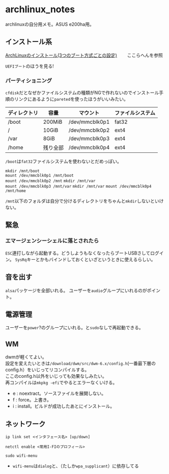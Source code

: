 # archlinux_notes  

archlinuxの自分用メモ。ASUS e200ha用。

## インストール系  

[ArchLinuxのインストール(3つのブート方式ごとの設定)](https://qiita.com/Gen_Arch/items/da296b7cbe5d87abc5a4)　　
ここらへんを参照

`UEFIブート`のほうを見る!

### パーティショニング

`cfdisk`だとなぜかファイルシステムの種類がNGで作れないのでインストール手順のリンクにあるように`pareted`を使ったほうがいいみたい。  

| ディレクトリ | 容量 | マウント | ファイルシステム |
| --- | --- | --- | --- |
| /boot | 200MiB | /dev/mmcblk0p1 | fat32 | 
| / | 10GiB | /dev/mmcblk0p2 | ext4 |
| /var | 8GiB | /dev/mmcblk0p3 | ext4 |
| /home | 残り全部 | /dev/mmcblk0p4 | ext4 |

`/boot`は`fat32`ファイルシステムを使わないとだめっぽい。  

`mkdir /mnt/boot`  
`mount /dev/mmcblk0p1 /mnt/boot`  
`mount /dev/mmcblk0p2 /mnt`
`mkdir /mnt/var`  
`mount /dev/mmcblk0p3 /mnt/var`
`mkdir /mnt/var`
`mount /dev/mmcblk0p4 /mnt/home`  

`/mnt`以下のフォルダは自分で分けるディレクトリをちゃんと`mkdir`しないといけない。

## 緊急

### エマージェンシーシェルに落とされたら

`ESC`連打しながら起動する。どうしようもなくなったらブートUSBさしてログイン。
`SysRq`キーとかもバインドしておくといざというときに使えるらしい。

## 音を出す

`alsa`パッケージを全部いれる。
ユーザーを`audio`グループにいれるのがポイント。

## 電源管理

ユーザーを`power`?のグループにいれる。と`sudo`なしで再起動できる。

## WM

dwmが軽くてよい。  
設定を変えたいときは`/download/dwm/src/dwm-6.x/config.h`(一番最下層のconfig.h）をいじってリコンパイルする。  
ここのconfig.h以外をいじっても効果なしみたい。  
再コンパイルは`mkpkg -efi`でやるとエラーなくいける。  

 - e : noextract。ソースファイルを展開しない。
 - f : force。上書き。
 - i : install。ビルドが成功したあとにインストール。
 
 ## ネットワーク
 
 `ip link set <インタフェース名> [up/down]`
 
 `netctl enable <常用I-FIのプロフィール>`
 
 `sudo wifi-menu`
 
 - `wifi-menu`は`dialog`と、（たしか`wpa_supplicant`）に依存してる
